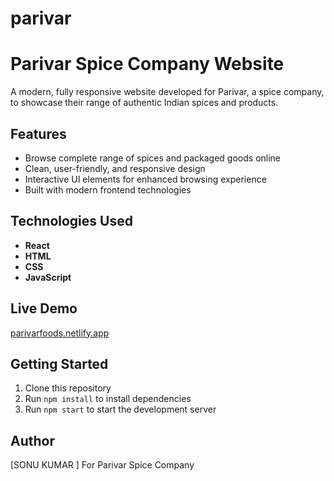 # parivar


# Parivar Spice Company Website

A modern, fully responsive website developed for Parivar, a spice company, to showcase their range of authentic Indian spices and products.

## Features

- Browse complete range of spices and packaged goods online
- Clean, user-friendly, and responsive design
- Interactive UI elements for enhanced browsing experience
- Built with modern frontend technologies

## Technologies Used

- **React**
- **HTML**
- **CSS**
- **JavaScript**

## Live Demo

[parivarfoods.netlify.app](https://parivarfoods.netlify.app/)

## Getting Started

1. Clone this repository
2. Run `npm install` to install dependencies
3. Run `npm start` to start the development server

## Author

[SONU KUMAR ]
For Parivar Spice Company





